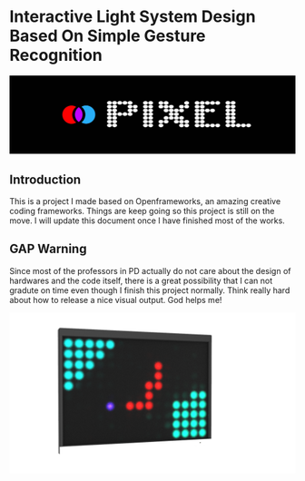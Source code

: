 # Interactive Light System Design Based On Simple Gesture Recognition 

![LOGO](https://github.com/actbee/Interactive-Light-System-Design-Based-On-Simple-Gesture-Recognition-/blob/master/images/pixel.jpg)

## Introduction

This is a project I made based on Openframeworks, an amazing creative coding frameworks. 
Things are keep going so this project is still on the move.
I will update this document once I have finished most of the works. 

## GAP Warning

Since most of the professors in PD actually do not care about the design of hardwares and the code itself, 
there is a great possibility that I can not gradute on time even though I finish this project normally.
Think really hard about how to release a nice visual output. God helps me!

![LOOSE ENDS](https://github.com/actbee/Interactive-Light-System-Design-Based-On-Simple-Gesture-Recognition-/blob/master/images/1.png)


